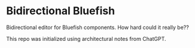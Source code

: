# Bidirectional Bluefish

Bidirectional editor for Bluefish components. How hard could it really be??

This repo was initialized using architectural notes from ChatGPT.
